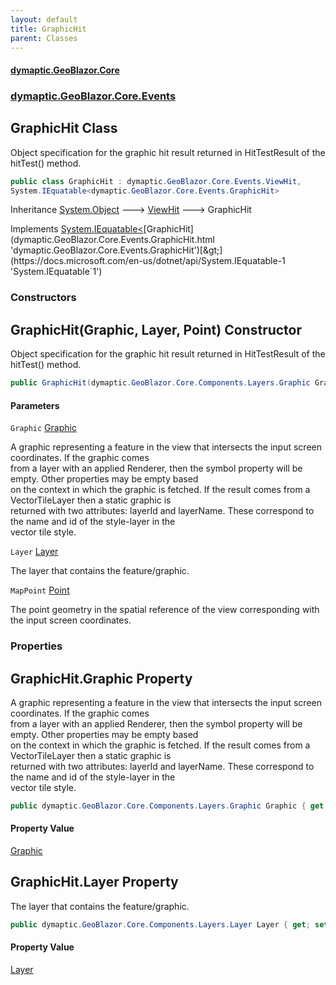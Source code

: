 ```yaml
---
layout: default
title: GraphicHit
parent: Classes
---
```

#### [dymaptic.GeoBlazor.Core](index.html 'index')
### [dymaptic.GeoBlazor.Core.Events](index.html#dymaptic.GeoBlazor.Core.Events 'dymaptic.GeoBlazor.Core.Events')

## GraphicHit Class

Object specification for the graphic hit result returned in HitTestResult of the hitTest() method.

```csharp
public class GraphicHit : dymaptic.GeoBlazor.Core.Events.ViewHit,
System.IEquatable<dymaptic.GeoBlazor.Core.Events.GraphicHit>
```

Inheritance [System.Object](https://docs.microsoft.com/en-us/dotnet/api/System.Object 'System.Object') &#129106; [ViewHit](dymaptic.GeoBlazor.Core.Events.ViewHit.html 'dymaptic.GeoBlazor.Core.Events.ViewHit') &#129106; GraphicHit

Implements [System.IEquatable&lt;](https://docs.microsoft.com/en-us/dotnet/api/System.IEquatable-1 'System.IEquatable`1')[GraphicHit](dymaptic.GeoBlazor.Core.Events.GraphicHit.html 'dymaptic.GeoBlazor.Core.Events.GraphicHit')[&gt;](https://docs.microsoft.com/en-us/dotnet/api/System.IEquatable-1 'System.IEquatable`1')
### Constructors

<a name='dymaptic.GeoBlazor.Core.Events.GraphicHit.GraphicHit(dymaptic.GeoBlazor.Core.Components.Layers.Graphic,dymaptic.GeoBlazor.Core.Components.Layers.Layer,dymaptic.GeoBlazor.Core.Components.Geometries.Point)'></a>

## GraphicHit(Graphic, Layer, Point) Constructor

Object specification for the graphic hit result returned in HitTestResult of the hitTest() method.

```csharp
public GraphicHit(dymaptic.GeoBlazor.Core.Components.Layers.Graphic Graphic, dymaptic.GeoBlazor.Core.Components.Layers.Layer Layer, dymaptic.GeoBlazor.Core.Components.Geometries.Point MapPoint);
```
#### Parameters

<a name='dymaptic.GeoBlazor.Core.Events.GraphicHit.GraphicHit(dymaptic.GeoBlazor.Core.Components.Layers.Graphic,dymaptic.GeoBlazor.Core.Components.Layers.Layer,dymaptic.GeoBlazor.Core.Components.Geometries.Point).Graphic'></a>

`Graphic` [Graphic](dymaptic.GeoBlazor.Core.Components.Layers.Graphic.html 'dymaptic.GeoBlazor.Core.Components.Layers.Graphic')

A graphic representing a feature in the view that intersects the input screen coordinates. If the graphic comes  
from a layer with an applied Renderer, then the symbol property will be empty. Other properties may be empty based  
on the context in which the graphic is fetched. If the result comes from a VectorTileLayer then a static graphic is  
returned with two attributes: layerId and layerName. These correspond to the name and id of the style-layer in the  
vector tile style.

<a name='dymaptic.GeoBlazor.Core.Events.GraphicHit.GraphicHit(dymaptic.GeoBlazor.Core.Components.Layers.Graphic,dymaptic.GeoBlazor.Core.Components.Layers.Layer,dymaptic.GeoBlazor.Core.Components.Geometries.Point).Layer'></a>

`Layer` [Layer](dymaptic.GeoBlazor.Core.Components.Layers.Layer.html 'dymaptic.GeoBlazor.Core.Components.Layers.Layer')

The layer that contains the feature/graphic.

<a name='dymaptic.GeoBlazor.Core.Events.GraphicHit.GraphicHit(dymaptic.GeoBlazor.Core.Components.Layers.Graphic,dymaptic.GeoBlazor.Core.Components.Layers.Layer,dymaptic.GeoBlazor.Core.Components.Geometries.Point).MapPoint'></a>

`MapPoint` [Point](dymaptic.GeoBlazor.Core.Components.Geometries.Point.html 'dymaptic.GeoBlazor.Core.Components.Geometries.Point')

The point geometry in the spatial reference of the view corresponding with the input screen coordinates.
### Properties

<a name='dymaptic.GeoBlazor.Core.Events.GraphicHit.Graphic'></a>

## GraphicHit.Graphic Property

A graphic representing a feature in the view that intersects the input screen coordinates. If the graphic comes  
from a layer with an applied Renderer, then the symbol property will be empty. Other properties may be empty based  
on the context in which the graphic is fetched. If the result comes from a VectorTileLayer then a static graphic is  
returned with two attributes: layerId and layerName. These correspond to the name and id of the style-layer in the  
vector tile style.

```csharp
public dymaptic.GeoBlazor.Core.Components.Layers.Graphic Graphic { get; set; }
```

#### Property Value
[Graphic](dymaptic.GeoBlazor.Core.Components.Layers.Graphic.html 'dymaptic.GeoBlazor.Core.Components.Layers.Graphic')

<a name='dymaptic.GeoBlazor.Core.Events.GraphicHit.Layer'></a>

## GraphicHit.Layer Property

The layer that contains the feature/graphic.

```csharp
public dymaptic.GeoBlazor.Core.Components.Layers.Layer Layer { get; set; }
```

#### Property Value
[Layer](dymaptic.GeoBlazor.Core.Components.Layers.Layer.html 'dymaptic.GeoBlazor.Core.Components.Layers.Layer')
